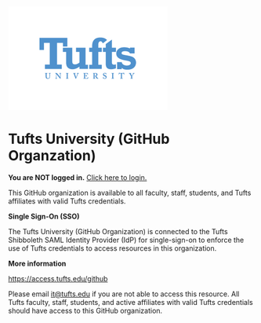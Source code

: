 ![Tufts Logo](https://github.com/Tufts-University/.github/blob/main/Tufts_univ_blue_small.png)
# Tufts University (GitHub Organzation)

**You are NOT logged in.** [Click here to login.](https://github.com/orgs/Tufts-University/sso)

This GitHub organization is available to all faculty, staff, students, and Tufts affiliates with valid Tufts credentials.

**Single Sign-On (SSO)**

The Tufts University (GitHub Organization) is connected to the Tufts Shibboleth SAML Identity Provider (IdP) for single-sign-on to enforce the use of Tufts credentials to access resources in this organization.  

**More information**

https://access.tufts.edu/github

Please email it@tufts.edu if you are not able to access this resource. All Tufts faculty, staff, students, and active affiliates with valid Tufts credentials should have access to this GitHub organization.
